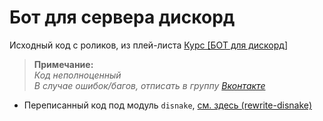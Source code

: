 # Бот для сервера дискорд
Исходный код с роликов, из плей-листа [Курс [БОТ для дискорд]](https://www.youtube.com/watch?v=giebaN7jE4I&list=PLEYdORdflM3kSkU73kPMLpmGaR79adJD4 "Old version")

> **Примечание:** \
*Код неполноценный* \
*В случае ошибок/багов, отписать в группу [Вконтакте](https://vk.com/fsoky)*

- Переписанный код под модуль `disnake`, [см. здесь (rewrite-disnake)](https://github.com/Fsoky/BOT-FOR-SERVER-DISCORD/tree/main/rewrite-disnake)
